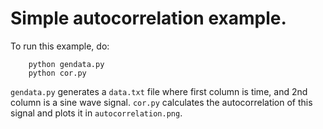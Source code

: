 # Simple autocorrelation example.

To run this example, do:

        python gendata.py
        python cor.py

`gendata.py` generates a `data.txt` file where first column is time, and 2nd column is a sine wave signal.
`cor.py` calculates the autocorrelation of this signal and plots it in `autocorrelation.png`. 
